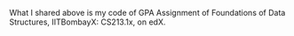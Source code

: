 What I shared above is my code of GPA Assignment of Foundations of Data Structures, IITBombayX: CS213.1x, on edX.


